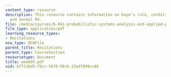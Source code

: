 ```yaml
---
content_type: resource
description: This resource contains information on baye's rule, conditional probability,
  and normal RV.
file: /media/courses/6-041-probabilistic-systems-analysis-and-applied-probability-spring-2006/b77116d5fbcc567858cb23adf899cc86_week05.pdf
file_type: application/pdf
learning_resource_types:
- Recitations
ocw_type: OCWFile
parent_title: Recitations
parent_type: CourseSection
resourcetype: Document
title: week05.pdf
uid: b77116d5-fbcc-5678-58cb-23adf899cc86
---
```

